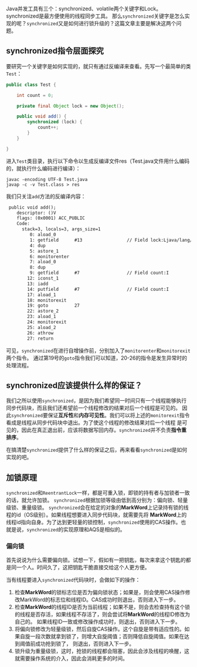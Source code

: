 Java并发工具有三个：synchronized、volatile两个关键字和Lock。synchronized是最方便使用的线程同步工具。
那么`synchronized`关键字是怎么实现的呢？`synchronized`又是如何进行锁升级的？这篇文章主要是解决这两个问题。

## synchronized指令层面探究
要研究一个关键字是如何实现的，就只有通过反编译来查看。先写一个最简单的类`Test`：
```java
public class Test {

	int count = 0;

	private final Object lock = new Object();

	public void add() {
		synchronized (lock) {
			count++;
		}
	}

}
```
进入`Test`类目录，执行以下命令以生成反编译文件res（Test.java文件用什么编码的，就执行什么编码进行编译）：
```shell
javac -encoding UTF-8 Test.java
javap -c -v Test.class > res
```
我们只关注`add`方法的反编译内容：
```txt
 public void add();
    descriptor: ()V
    flags: (0x0001) ACC_PUBLIC
    Code:
      stack=3, locals=3, args_size=1
         0: aload_0
         1: getfield      #13                 // Field lock:Ljava/lang/Object;
         4: dup
         5: astore_1
         6: monitorenter
         7: aload_0
         8: dup
         9: getfield      #7                  // Field count:I
        12: iconst_1
        13: iadd
        14: putfield      #7                  // Field count:I
        17: aload_1
        18: monitorexit
        19: goto          27
        22: astore_2
        23: aload_1
        24: monitorexit
        25: aload_2
        26: athrow
        27: return
```
可见，`synchronized`在进行自增操作前，分别加入了`monitorenter`和`monitorexit`两个指令。 通过第19号的`goto`指令我们可以知道，20-26的指令是发生异常时的处理流程。

## synchronized应该提供什么样的保证？
我们之所以使用`synchronized`，是因为我们希望同一时间只有一个线程能够执行同步代码块，而且我们还希望前一个线程修改的结果对后一个线程是可见的。
因此`synchronized`要保证**互斥性**和**内存可见性**。我们可以将上述的`monitorexit`指令看成是线程从同步代码块中退出。为了使这个线程的修改结果对后一个线程
是可见的，因此在真正退出前，应该将数据写回内存。`synchronized`并不负责**指令重排序**。

在搞清楚`synchronized`提供了什么样的保证之后，再来看看`synchronized`是如何实现的吧。

## 加锁原理
`synchronized`和`ReentrantLock`一样，都是可重入锁，即锁的持有者与加锁者一致的话，就允许加锁。
`synchronized`根据加锁等级由低到高分别为：偏向锁、轻量级锁、重量级锁。
`synchronized`会在给定的对象的**MarkWord**上记录持有锁的线程的id（OS级别）。如果线程想要进入同步代码块，就需要先将
**MarkWord**上的线程id指向自身。为了达到更轻量的锁控制，`synchronized`使用的CAS操作。也就是说，`synchronized`的实现原理和AQS是相似的。

### 偏向锁
首先说说为什么需要偏向锁。试想一下，假如有一把钥匙，每次来拿这个钥匙的都是同一个人。时间久了，这把钥匙干脆直接交给这个人更方便。

当有线程要进入`synchronized`代码块时，会做如下的操作：
1. 检查**MarkWord**的锁标志位是否为偏向锁状态；如果是，则会使用CAS操作修改MarkWord的标志位和线程ID。CAS成功时则退出，否则进入下一步。
2. 检查**MarkWord**的线程ID是否为当前线程；如果不是，则会去检查持有这个锁的线程是否存活，如果线程不存活了，则会尝试将**MarkWord**的线程ID修改为自己的。
如果线程ID一致或修改操作成功时，则退出，否则进入下一步。
3. 将偏向锁修改为轻量级锁，然后自旋CAS操作。这个自旋是带有适应性的。如果自旋一段次数就拿到锁了，则增大自旋阈值；否则降低自旋阈值。如果在达到阈值前成功抢到锁了，
则退出，否则进入下一步。
4. 锁升级为重量级锁，这时，抢锁的线程都会阻塞，因此会涉及线程的唤醒，这就需要操作系统的介入，因此会消耗更多的时间。




